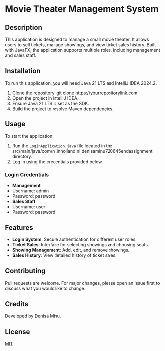 # Movie Theater Management System

## Description
This application is designed to manage a small movie theater. It allows users to sell tickets, manage showings, and view ticket sales history. Built with JavaFX, the application supports multiple roles, including management and sales staff.

## Installation
To run this application, you will need Java 21 LTS and IntelliJ IDEA 2024.2.

1. Clone the repository: git clone https://yourrepositorylink.com
2. Open the project in IntelliJ IDEA.
3. Ensure Java 21 LTS is set as the SDK.
4. Build the project to resolve Maven dependencies.

## Usage
To start the application:
1. Run the `LoginApplication.java` file located in the src/main/java/com/nl.inholland.nl.denisaminu720645endassignment directory.
2. Log in using the credentials provided below.

### Login Credentials
- **Management**
- Username: admin
- Password: password
- **Sales Staff**
- Username: user
- Password: password

## Features
- **Login System**: Secure authentication for different user roles.
- **Ticket Sales**: Interface for selecting showings and choosing seats.
- **Showing Management**: Add, edit, and remove showings.
- **Sales History**: View detailed history of ticket sales.

## Contributing
Pull requests are welcome. For major changes, please open an issue first to discuss what you would like to change.

## Credits
Developed by Denisa Minu.

## License
[MIT](https://opensource.org/licenses/MIT)
